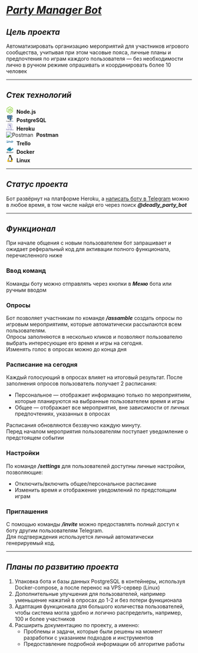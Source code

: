 # ___[Party Manager Bot](https://t.me/deadly_party_bot)___

## ___**Цель проекта**___
Автоматизировать организацию мероприятий для участников игрового сообщества, учитывая при этом часовые пояса, личные планы и предпочтения по играм каждого пользователя — без необходимости лично в ручном режиме опрашивать и координировать более 10 человек
____

## ___**Стек технологий**___
  <img src="https://github.com/devicons/devicon/blob/master/icons/nodejs/nodejs-original.svg" title="Node.js" alt="Node.js" width="20" height="20"/>&nbsp;   **Node.js**    
  <img src="https://github.com/devicons/devicon/blob/master/icons/postgresql/postgresql-original-wordmark.svg" title="PostgreSQL" alt="PostgreSQL" width="20" height="20"/>&nbsp;   **PostgreSQL**    
  <img src="https://github.com/devicons/devicon/blob/master/icons/heroku/heroku-original-wordmark.svg" title="Heroku"  alt="Heroku" width="20" height="20"/>&nbsp;   **Heroku**    
  <img src="https://www.vectorlogo.zone/logos/getpostman/getpostman-icon.svg" title="Postman"  alt="Postman" width="20" height="20"/>&nbsp;   **Postman**      
  <img src="https://github.com/devicons/devicon/blob/master/icons/trello/trello-plain-wordmark.svg" title="Trello"  alt="Trello" width="20" height="20"/>&nbsp;   **Trello**    
  <img src="https://github.com/devicons/devicon/blob/master/icons/docker/docker-original-wordmark.svg" title="Docker"  alt="Docker" width="20" height="20"/>&nbsp;   **Docker**    
  <img src="https://github.com/devicons/devicon/blob/master/icons/linux/linux-original.svg" title="Linux" alt="Linux" width="20" height="20"/>&nbsp;   **Linux**  
____

## ___**Статус проекта**___
Бот развёрнут на платформе Heroku, а [написать боту в Telegram](https://t.me/deadly_party_bot) можно в любое время, в том числе найдя его через поиск ___@deadly_party_bot___   
____

## ___**Функционал**___
При начале общения с новым пользователем бот запрашивает и ожидает реферальный код для активации полного функционала, перечисленного ниже

### Ввод команд
Команды боту можно отправлять через кнопки в ___**Меню**___ бота или ручным вводом

### Опросы
Бот позволяет участникам по команде ___/assamble___ создать опросы по игровым мероприятиям, которые автоматически рассылаются всем пользователям.    
Опросы заполняются в несколько кликов и позволяют пользователю выбрать интересующие его время и игры на сегодня.    
Изменять голос в опросах можно до конца дня

### Расписание на сегодня
Каждый голосующий в опросах влияет на итоговый результат. После заполнения опросов пользователь получает 2 расписания:    
- Персональное — отображает информацию только по мероприятиям, которые планируются на выбранные пользователем время и игры
- Общее — отображает все мероприятия, вне зависимости от личных предпочтениях, указанных в опросах

Расписания обновляются беззвучно каждую минуту.    
Перед началом мероприятия пользователям поступает уведомление о предстоящем событии

### Настройки
По команде ___/settings___ для пользователей доступны личные настройки, позволяющие:
- Отключить/включить общее/персональное расписание
- Изменить время и отображение уведомлений по предстоящим играм

### Приглашения
С помощью команды ___/invite___ можно предоставлять полный доступ к боту другим пользователям Telegram.    
Для подтверждения используется личный автоматически генерируемый код.
____

## ___**Планы по развитию проекта**___
1. Упаковка бота и базы данных PostgreSQL в контейнеры, используя Docker-compose, а после перенос на VPS-сервер (Linux)
2. Дополнительные улучшения для пользователей, например уменьшение нажатий в опросах до 1-2 и без потери функционала
3. Адаптация функционала для большого количества пользователей, чтобы система могла удобно и логично распределить, например, 100 и более участников
4. Расширить документацию по проекту, а именно:
    - Проблемы и задачи, которые были решены на момент разработки с указанием подходов и инструментов
    - Предоставление подробной информации об алгоритме работы
